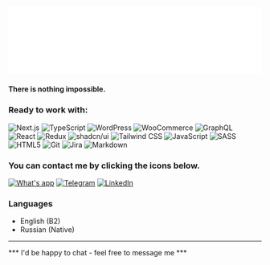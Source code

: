 ![greeting](./greeting.svg "Hello world!")
#### There is nothing impossible.

### Ready to work with:
![Next.js](https://img.shields.io/badge/next.js-black.svg?style=for-the-badge&logo=next.js&logoColor=white)
![TypeScript](https://img.shields.io/badge/typescript-%23007ACC.svg?style=for-the-badge&logo=typescript&logoColor=white)
![WordPress](https://img.shields.io/badge/wordpress-%234F5B93.svg?style=for-the-badge&logo=wordpress&logoColor=white)
![WooCommerce](https://img.shields.io/badge/woocommerce-%234F5B93.svg?style=for-the-badge&logo=woocommerce&logoColor=white)
![GraphQL](https://img.shields.io/badge/graphql-%23E10098.svg?style=for-the-badge&logo=graphql&logoColor=white)
![React](https://img.shields.io/badge/react-%2320232a.svg?style=for-the-badge&logo=react&logoColor=%2361DAFB)
![Redux](https://img.shields.io/badge/redux-%23593d88.svg?style=for-the-badge&logo=redux&logoColor=white)
![shadcn/ui](https://img.shields.io/badge/shadcn/ui-%23F7DF1E.svg?style=for-the-badge&logoColor=black)
![Tailwind CSS](https://img.shields.io/badge/tailwind%20css-%2338B2D0.svg?style=for-the-badge&logo=tailwind-css&logoColor=white)
![JavaScript](https://img.shields.io/badge/javascript-%23323330.svg?style=for-the-badge&logo=javascript&logoColor=%23F7DF1E)
![SASS](https://img.shields.io/badge/SASS-hotpink.svg?style=for-the-badge&logo=SASS&logoColor=white)
![HTML5](https://img.shields.io/badge/html5-%23E34F26.svg?style=for-the-badge&logo=html5&logoColor=white)
![Git](https://img.shields.io/badge/git-%23F05033.svg?style=for-the-badge&logo=git&logoColor=white)
![Jira](https://img.shields.io/badge/jira-%23000535.svg?style=for-the-badge&logo=jira&logoColor=white)
![Markdown](https://img.shields.io/badge/markdown-%23000000.svg?style=for-the-badge&logo=markdown&logoColor=white)

### You can contact me by clicking the icons below.
[![What's app](https://img.shields.io/badge/WhatsApp-25D366?style=for-the-badge&logo=whatsapp&logoColor=white)](https://api.whatsapp.com/send?phone=79141517989)
[![Telegram](https://img.shields.io/badge/Telegram-2CA5E0?style=for-the-badge&logo=telegram&logoColor=white)](https://t.me/+79141517989)
[![LinkedIn](https://img.shields.io/badge/linkedin-%230077B5.svg?style=for-the-badge&logo=linkedin&logoColor=white)](https://www.linkedin.com/in/german-gribanov-615331263/)

### Languages

+ English (B2)
+ Russian (Native)


*********
*** I'd be happy to chat - feel free to message me ***
<!--
**GermanGrib/GermanGrib** is a ✨ _special_ ✨ repository because its `README.md` (this file) appears on your GitHub profile.

Here are some ideas to get you started:

- 🔭 I’m currently working on ...
- 🌱 I’m currently learning ...
- 👯 I’m looking to collaborate on ...
- 🤔 I’m looking for help with ...
- 💬 Ask me about ...
- 📫 How to reach me: ...
- 😄 Pronouns: ...
- ⚡ Fun fact: ...
-->
